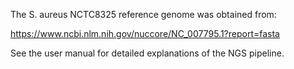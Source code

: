 The S. aureus NCTC8325 reference genome was obtained from:

https://www.ncbi.nlm.nih.gov/nuccore/NC_007795.1?report=fasta

See the user manual for detailed explanations of the NGS pipeline.

